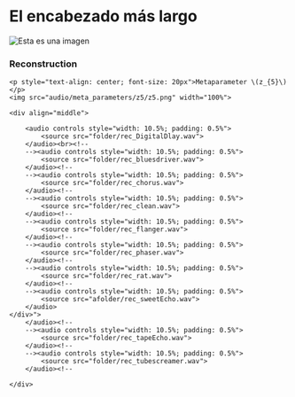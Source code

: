 # El encabezado más largo
![Esta es una imagen](https://myoctocat.com/assets/images/base-octocat.svg)



### Reconstruction
<div class="figure">

    <p style="text-align: center; font-size: 20px">Metaparameter \(z_{5}\)</p>
    <img src="audio/meta_parameters/z5/z5.png" width="100%">

    <div align="middle">
        
        <audio controls style="width: 10.5%; padding: 0.5%">
            <source src="folder/rec_DigitalDlay.wav">
        </audio><br><!--  
        --><audio controls style="width: 10.5%; padding: 0.5%">
            <source src="folder/rec_bluesdriver.wav">
        </audio><!--
        --><audio controls style="width: 10.5%; padding: 0.5%">
            <source src="folder/rec_chorus.wav">
        </audio><!--
        --><audio controls style="width: 10.5%; padding: 0.5%">
            <source src="folder/rec_clean.wav">
        </audio><!--
        --><audio controls style="width: 10.5%; padding: 0.5%">
            <source src="folder/rec_flanger.wav">
        </audio><!--
        --><audio controls style="width: 10.5%; padding: 0.5%">
            <source src="folder/rec_phaser.wav">
        </audio><!--
        --><audio controls style="width: 10.5%; padding: 0.5%">
            <source src="folder/rec_rat.wav">
        </audio><!--
        --><audio controls style="width: 10.5%; padding: 0.5%">
            <source src="afolder/rec_sweetEcho.wav">
        </audio>
    </div>">
        </audio><!--
        --><audio controls style="width: 10.5%; padding: 0.5%">
            <source src="folder/rec_tapeEcho.wav">
        </audio><!--
        --><audio controls style="width: 10.5%; padding: 0.5%">
            <source src="folder/rec_tubescreamer.wav">
        </audio><!--
       
    </div>
